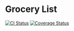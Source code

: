 # Grocery List
[![CI Status](http://img.shields.io/travis/marinofelipe/GroceryList.svg?style=flat)](https://travis-ci.org/marinofelipe/GroceryList)
[![Coverage Status](https://coveralls.io/repos/github/marinofelipe/GroceryList/badge.svg?branch=master)](https://coveralls.io/github/marinofelipe/GroceryList?branch=master)
